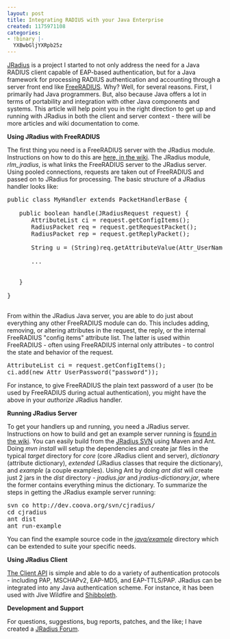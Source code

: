```yaml
---
layout: post
title: Integrating RADIUS with your Java Enterprise
created: 1175971108
categories:
- !binary |-
  YXBwbGljYXRpb25z
---
```

<a href="/JRadius">JRadius</a> is a project I started to not only address the need for a Java RADIUS client capable of EAP-based authentication, but for a Java framework for processing RADIUS authentication and accounting through a server front end like <a href="http://freeradius.org/">FreeRADIUS</a>. Why? Well, for several reasons. First, I primarily had Java programmers. But, also because Java offers a lot in terms of portability and integration with other Java components and systems. This article will help point you in the right direction to get up and running with JRadius in both the client and server context - there will be more articles and wiki documentation to come.

<strong>Using JRadius with FreeRADIUS</strong>

The first thing you need is a FreeRADIUS server with the JRadius module. Instructions on how to do this are <a href="/JRadius/FreeRADIUS">here, in the wiki</a>. The JRadius module, <em>rlm_jradius</em>, is what links the FreeRADIUS server to the JRadius server. Using pooled connections, requests are taken out of FreeRADIUS and passed on to JRadius for processing. The basic structure of a JRadius handler looks like:
<pre class="code">
<div>public class MyHandler extends PacketHandlerBase {</div>
<div style="padding-left: 2em">public boolean handle(JRadiusRequest request) {
<div style="padding-left: 2em">AttributeList ci = request.getConfigItems();
RadiusPacket req = request.getRequestPacket();
RadiusPacket rep = request.getReplyPacket();</div>
<div style="padding-left: 2em">String u = (String)req.getAttributeValue(Attr_UserName.TYPE);</div>
<div style="padding-left: 2em">...</div>
</div>
<div style="padding-left: 2em">}</div>
<div>}</div>
</pre>
From within the JRadius Java server, you are able to do just about everything any other FreeRADIUS module can do. This includes adding, removing, or altering attributes in the request, the reply, or the internal FreeRADIUS "config items" attribute list. The latter is used within FreeRADIUS - often using FreeRADIUS internal only attributes - to control the state and behavior of the request.
<pre>AttributeList ci = request.getConfigItems();
ci.add(new Attr_UserPassword("password"));</pre>
For instance, to give FreeRADIUS the plain text password of a user (to be used by FreeRADIUS during actual authentication), you might have the above in your <em>authorize</em> JRadius handler.

<strong>Running JRadius Server</strong>

To get your handlers up and running, you need a JRadius server. Instructions on how to build and get an example server running is <a href="/JRadius/RunServer">found in the wiki</a>. You can easily build from the <a href="http://dev.coova.org/svn/cjradius/">JRadius SVN</a> using Maven and Ant. Doing <em>mvn install</em> will setup the dependencies and create jar files in the typical <em>target</em> directory for <em>core</em> (core JRadius client and server), <em>dictionary</em> (attribute dictionary), <em>extended</em> (JRadius classes that require the dictionary), and <em>example</em> (a couple examples). Using Ant by doing <em>ant dist</em> will create just 2 jars in the <em>dist</em> directory - <em>jradius.jar</em> and <em>jradius-dictionary.jar</em>, where the former contains everything minus the dictionary. To summarize the steps in getting the JRadius example server running:
<pre>svn co http://dev.coova.org/svn/cjradius/
cd cjradius
ant dist
ant run-example</pre>
You can find the example source code in the <a href="http://dev.coova.org/svn/cjradius/java/example/org/jradius/example/"><em>java/example</em></a> directory which can be extended to suite your specific needs.

<strong>Using JRadius Client </strong>

<a href="/wiki/JRadius_ClientAPI">The Client API</a> is simple and able to do a variety of authentication protocols - including PAP, MSCHAPv2, EAP-MD5, and EAP-TTLS/PAP. JRadius can be integrated into any Java authentication scheme. For instance, it has been used with Jive Wildfire and <a href="http://rags.6pack.org/doku.php">Shibboleth</a>.

<strong>Development and Support </strong>

For questions, suggestions, bug reports, patches, and the like; I have created a <a href="/forum/">JRadius Forum</a>.
